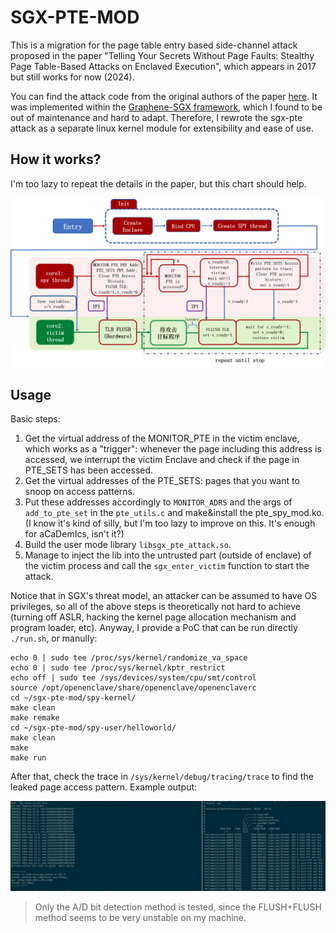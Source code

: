 # SGX-PTE-MOD

This is a migration for the page table entry based side-channel attack proposed in the paper "Telling Your Secrets Without Page Faults: Stealthy Page Table-Based Attacks on Enclaved Execution", which appears in 2017 but still works for now (2024). 

You can find the attack code from the original authors of the paper [here](https://github.com/jovanbulck/sgx-pte). It was implemented within the [Graphene-SGX framework](https://github.com/gramineproject/graphene), which I found to be out of maintenance and hard to adapt. Therefore, I rewrote the sgx-pte attack as a separate linux kernel module for extensibility and ease of use.

## How it works?

I'm too lazy to repeat the details in the paper, but this chart should help.

![overview](./imgs/overview.png)

## Usage

Basic steps:
1. Get the virtual address of the MONITOR_PTE in the victim enclave, which works as a "trigger": whenever the page including this address is accessed, we interrupt the victim Enclave and check if the page in PTE_SETS has been accessed.
2. Get the virtual addresses of the PTE_SETS: pages that you want to snoop on access patterns.
3. Put these addresses accordingly to `MONITOR_ADRS` and the args of `add_to_pte_set` in the `pte_utils.c` and make&install the pte_spy_mod.ko. (I know it's kind of silly, but I'm too lazy to improve on this. It's enough for aCaDemIcs, isn't it?)
4. Build the user mode library `libsgx_pte_attack.so`.
5. Manage to inject the lib into the untrusted part (outside of enclave) of the victim process and call the `sgx_enter_victim` function to start the attack.

Notice that in SGX's threat model, an attacker can be assumed to have OS privileges, so all of the above steps is theoretically not hard to achieve (turning off ASLR, hacking the kernel page allocation mechanism and program loader, etc). Anyway, I provide a PoC that can be run directly `./run.sh`, or manully:

```shell
echo 0 | sudo tee /proc/sys/kernel/randomize_va_space
echo 0 | sudo tee /proc/sys/kernel/kptr_restrict
echo off | sudo tee /sys/devices/system/cpu/smt/control 
source /opt/openenclave/share/openenclave/openenclaverc
cd ~/sgx-pte-mod/spy-kernel/
make clean
make remake
cd ~/sgx-pte-mod/spy-user/helloworld/
make clean
make
make run
```

After that, check the trace in `/sys/kernel/debug/tracing/trace` to find the leaked page access pattern. Example output:

![poc_output](./imgs/poc_output.png)

>Only the A/D bit detection method is tested, since the FLUSH+FLUSH method seems to be very unstable on my machine.
